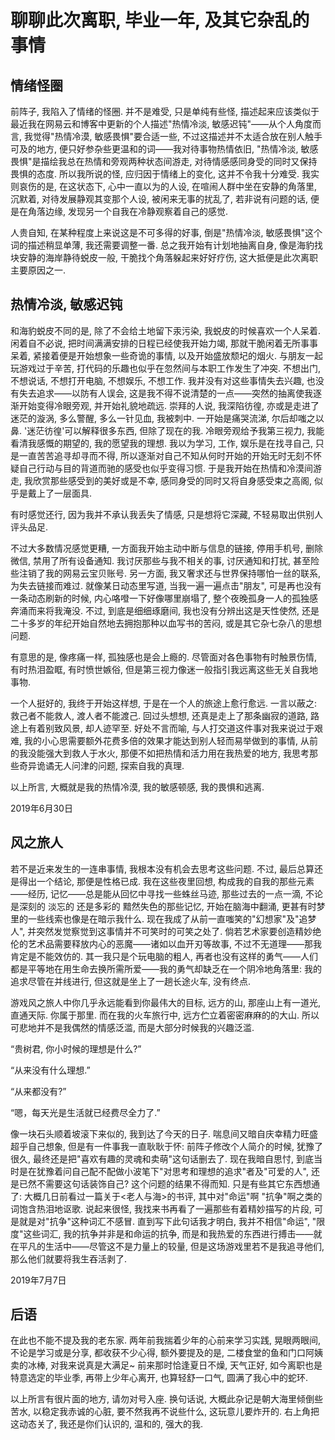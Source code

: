 # 聊聊此次离职, 毕业一年, 及其它杂乱的事情

## 情绪怪圈

前阵子, 我陷入了情绪的怪圈. 并不是难受, 只是单纯有些怪, 描述起来应该类似于最近我在网易云和博客中更新的个人描述"热情冷淡, 敏感迟钝"——从个人角度而言, 我觉得"热情冷漠, 敏感畏惧"要合适一些, 不过这描述并不太适合放在别人触手可及的地方, 便只好参杂些更温和的词——我对待事物热情依旧, "热情冷淡, 敏感畏惧"是描绘我总在热情和旁观两种状态间游走, 对待情感感同身受的同时又保持畏惧的态度. 所以我所说的怪, 应归因于情绪上的变化, 这并不令我十分难受. 我实则哀伤的是, 在这状态下, 心中一直以为的人设, 在喧闹人群中坐在安静的角落里, 沉默着, 对待发展静观其变那个人设, 被闲来无事的扰乱了, 若非说有问题的话, 便是在角落边缘, 发现另一个自我在冷静观察着自己的感觉.

人贵自知, 在某种程度上来说这是不可多得的好事, 倒是"热情冷淡, 敏感畏惧"这个词的描述稍显单薄, 我还需要调整一番. 总之我开始有计划地抽离自身, 像是海豹找块安静的海岸静待蜕皮一般, 干脆找个角落躲起来好好疗伤, 这大抵便是此次离职主要原因之一.

## 热情冷淡, 敏感迟钝

和海豹蜕皮不同的是, 除了不会给土地留下汞污染, 我蜕皮的时候喜欢一个人呆着. 闲着自不必说, 把时间满满安排的日程已经使我开始力竭, 那就干脆闲着无所事事呆着, 紧接着便是开始想象一些奇诡的事情, 以及开始盛放颓圮的烟火. 与朋友一起玩游戏过于辛苦, 打代码的乐趣也似乎在忽然间与本职工作发生了冲突. 不想出门, 不想说话, 不想打开电脑, 不想娱乐, 不想工作. 我并没有对这些事情失去兴趣, 也没有失去追求——以防有人误会, 这是我不得不说清楚的一点——突然的抽离使我逐渐开始变得冷眼旁观, 并开始礼貌地疏远. 崇拜的人说, 我深陷彷徨, 亦或是走进了迷茫的漩涡, 多么警醒, 多么一针见血, 我被刺中. 一开始是痛哭流涕, 尔后却嗤之以鼻. '迷茫彷徨'可以解释很多东西, 但除了现在的我. 冷眼旁观给予我第三视力, 我能看清我感慨的期望的, 我的愿望我的理想. 我以为学习, 工作, 娱乐是在找寻自己, 只是一直苦苦追寻却寻而不得, 所以逐渐对自己不知从何时开始的开始无时无刻不怀疑自己行动与目的背道而驰的感受也似乎变得习惯. 于是我开始在热情和冷漠间游走, 我欣赏那些感受到的美好或是不幸, 感同身受的同时又将自身感受束之高阁, 似乎是戴上了一层面具.

有时感觉还行, 因为我并不承认我丢失了情感, 只是想将它深藏, 不轻易取出供别人评头品足. 

不过大多数情况感觉更糟, 一方面我开始主动中断与信息的链接, 停用手机号, 删除微信, 禁用了所有设备通知. 我讨厌那些与我不相关的事, 讨厌通知和打扰, 甚至险些注销了我的网易云宝贝账号. 另一方面, 我又奢求还与世界保持哪怕一丝的联系, 为失去链接而难过. 就像某日动态里写道, 当我一遍一遍点击"朋友", 可是再也没有一条动态刷新的时候, 内心咯噔一下好像哪里崩塌了, 整个夜晚孤身一人的孤独感奔涌而来将我淹没. 不过, 到底是细细琢磨间, 我也没有分辨出这是天性使然, 还是二十多岁的年纪开始自然地去拥抱那种以血写书的苦闷, 或是其它杂七杂八的思想问题.

有意思的是, 像疼痛一样, 孤独感也是会上瘾的. 尽管面对各色事物有时触景伤情, 有时热泪盈眶, 有时愤世嫉俗, 但是第三视力像迷一般指引我远离这些无关自我地事物. 

一个人挺好的, 我终于开始这样想, 于是在一个人的旅途上愈行愈远. 一言以蔽之: 救己者不能救人, 渡人者不能渡己. 回过头想想, 还真是走上了那条幽寂的道路, 路途上有着别致风景, 却人迹罕至. 好处不言而喻, 与人打交道这件事对我来说过于艰难, 我的小心思需要额外花费多倍的效果才能达到别人轻而易举做到的事情, 从前的我没能强大到救人于水火, 那便不如把热情和活力用在我热爱的地方, 我思考那些奇异诡谲无人问津的问题, 探索自我的真理.  

以上所言, 大概就是我的热情冷漠, 我的敏感顿感, 我的畏惧和逃离.

2019年6月30日

## 风之旅人

若不是近来发生的一连串事情, 我根本没有机会去思考这些问题. 不过, 最后总算还是得出一个结论, 那便是性格已成. 我在这些夜里回想, 构成我的自我的那些元素——经历, 记忆——总是能从回忆中寻找一些蛛丝马迹, 那些过去的一点一滴, 不论是深刻的 淡忘的 还是多彩的 黯然失色的那些记忆, 开始在脑海中翻涌, 更甚有时梦里的一些线索也像是在暗示我什么. 现在我成了从前一直嗤笑的"幻想家"及"追梦人", 并突然发觉察觉到这事情并不可笑时的可笑之处了. 倘若艺术家要创造精妙绝伦的艺术品需要释放内心的恶魔——诸如以血开刃等故事, 不过不无道理——那我肯定是不能效仿的. 其一我只是个玩电脑的粗人, 再者也没有这样的勇气——人们都是平等地在用生命去换所需所爱——我的勇气却缺乏在一个阴冷地角落里: 我的追求尽管在并线进行, 但这就是坐上了一趟长途火车, 没有终点.

游戏风之旅人中你几乎永远能看到你最伟大的目标, 远方的山, 那座山上有一道光, 直通天际. 你属于那里. 而在我的火车旅行中, 远方伫立着密密麻麻的的大山. 所以可悲地并不是我偶然的情感泛滥, 而是大部分时候我的兴趣泛滥.

“贵树君, 你小时候的理想是什么?”

“从来没有什么理想.”  

“从来都没有?”

“嗯，每天光是生活就已经费尽全力了.”

像一块石头顺着坡滚下来似的, 我到达了今天的日子. 喘息间又暗自庆幸精力旺盛超乎自己想象, 但是有一件事我一直耿耿于怀: 前阵子修改个人简介的时候, 犹豫了很久, 最终还是把"喜欢有趣的灵魂和卖萌"这句话删去了. 现在我暗自思忖, 到底当时是在犹豫着问自己配不配做小波笔下"对思考和理想的追求"者及"可爱的人", 还是已然不需要这句话装饰自己? 这个问题的结果不得而知. 只是有些其它东西想通了: 大概几日前看过一篇关于<老人与海>的书评, 其中对"命运"啊 "抗争"啊之类的词饱含热泪地讴歌. 说起来很怪, 我找来书再看了一遍那些有着精妙描写的片段, 可是就是对"抗争"这种词汇不感冒. 直到写下此句话我才明白, 我并不相信"命运", "限度"这些词汇, 我的抗争并非是和命运的抗争, 而是和我热爱的东西进行搏击——就在平凡的生活中——尽管这不是力量上的较量, 但是这场游戏里若不是我追寻他们, 那么他们就要将我生吞活剥了.

2019年7月7日

## 后语

在此也不能不提及我的老东家. 两年前我揣着少年的心前来学习实践,  晃眼两眼间, 不论是学习或是分享, 都收获不少心得, 额外要提及的是, 二楼食堂的鱼和门口阿姨卖的冰棒, 对我来说真是大满足~ 前来那时恰逢夏日不燥, 天气正好, 如今离职也是特意选定的毕业季, 再带上少年心离开, 也算轻舒一口气, 圆满了我心中的蛇环.

以上所言有很片面的地方, 请勿对号入座. 换句话说, 大概此杂记是朝大海里倾倒些苦水, 以稳定我赤诚的心脏, 要不然我再不说些什么, 这玩意儿要炸开的. 右上角把这动态关了, 我还是你们认识的, 温和的, 强大的我.